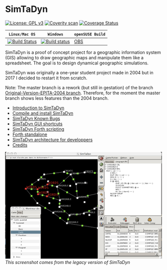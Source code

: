 # SimTaDyn

[![License: GPL v3](https://img.shields.io/badge/License-GPL%20v3-blue.svg)](https://github.com/Lecrapouille/SimTaDyn/blob/master/LICENSE)
[![Coverity scan](https://scan.coverity.com/projects/13000/badge.svg)](https://scan.coverity.com/projects/lecrapouille-simtadyn)
[![Coverage Status](https://coveralls.io/repos/github/Lecrapouille/SimTaDyn/badge.svg?branch=master)](https://coveralls.io/github/Lecrapouille/SimTaDyn?branch=master)

| **`Linux/Mac OS`** | **`Windows`** | **`openSUSE Build`** |
|------------------|-------------|----------------|
|[![Build Status](https://travis-ci.org/Lecrapouille/SimTaDyn.svg?branch=master)](https://travis-ci.org/Lecrapouille/SimTaDyn)|[![Build status](https://ci.appveyor.com/api/projects/status/github/lecrapouille/simtadyn?svg=true)](https://ci.appveyor.com/project/Lecrapouille/SimTaDyn)|[OBS](https://build.opensuse.org/repositories/home:Lecrapouille/SimTaDyn)|

SimTaDyn is a proof of concept project for a geographic information
system (GIS) allowing to draw geographic maps and manipulate them like
a spreadsheet. The goal is to design dynamical geographic simulations.

SimTaDyn was originally a one-year student project made in 2004 but in 2017 I decided to restart it from scratch.

Note: The master branch is a rework (but still in gestation) of the branch
[Original-Version-EPITA-2004 branch](https://github.com/Lecrapouille/SimTaDyn/tree/Original-Version-EPITA-2004).
Therefore, for the moment the master branch shows less features than the 2004 branch.

* [Introduction to SimTaDyn](https://github.com/Lecrapouille/SimTaDyn/blob/master/doc/SimTaDyn.md)
* [Compile and install SimTaDyn](https://github.com/Lecrapouille/SimTaDyn/blob/master/doc/Install.md)
* [SimTaDyn Known Bugs](https://github.com/Lecrapouille/SimTaDyn/blob/master/doc/Bugs.md)
* [SimTaDyn GUI shortcuts](https://github.com/Lecrapouille/SimTaDyn/blob/master/doc/Shortcuts.md)
* [SimTaDyn Forth scripting](https://github.com/Lecrapouille/SimTaDyn/blob/master/src/forth/doc/forth.md)
* [Forth standalone](https://github.com/Lecrapouille/SimTaDyn/blob/master/src/forth/doc/standalone.md)
* [SimTaDyn architecture for developpers](https://github.com/Lecrapouille/SimTaDyn/blob/master/doc/Architecture.md)
* [Credits](https://github.com/Lecrapouille/SimTaDyn/blob/master/doc/Credits.md)

![alt tag](https://github.com/Lecrapouille/SimTaDyn/blob/master/doc/SimTaDyn.jpg)
*This screenshot comes from the legacy version of SimTaDyn*
